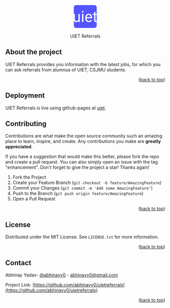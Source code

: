 <p align="center">
  <p align="center">
    <a href="https://github.com/abhinayy0/uietreferrals" target="_blank">
          <img src="./public/apple-touch-icon.png" alt="UIET" height="72">
    </a>
  </p>
  <p align="center">
    UIET Referrals
  </p>
</p>

## About the project

UIET Referrals provides you information with the latest jobs, for which you can ask referrals from alumnus of UIET, CSJMU students.

<p align="right">(<a href="#top">back to top</a>)</p>

## Deployment

UIET Referrals is live using github-pages at [uiet](https://abhinayy0.github.io/uietreferrals/).

<!-- CONTRIBUTING -->

## Contributing

Contributions are what make the open source community such an amazing place to learn, inspire, and create. Any contributions you make are **greatly appreciated**.

If you have a suggestion that would make this better, please fork the repo and create a pull request. You can also simply open an issue with the tag "enhancement".
Don't forget to give the project a star! Thanks again!

1. Fork the Project
2. Create your Feature Branch (`git checkout -b feature/AmazingFeature`)
3. Commit your Changes (`git commit -m 'Add some AmazingFeature'`)
4. Push to the Branch (`git push origin feature/AmazingFeature`)
5. Open a Pull Request

<p align="right">(<a href="#top">back to top</a>)</p>

<!-- LICENSE -->

## License

Distributed under the MIT License. See `LICENSE.txt` for more information.

<p align="right">(<a href="#top">back to top</a>)</p>

<!-- CONTACT -->

## Contact

Abhinay Yadav- [@abhinayy0](https://abhinayy0.github.io/) - abhinayy0@gmail.com

Project Link: [https://github.com/abhinayy0/uietreferrals](https://github.com/abhinayy0/uietreferrals)

<p align="right">(<a href="#top">back to top</a>)</p>
